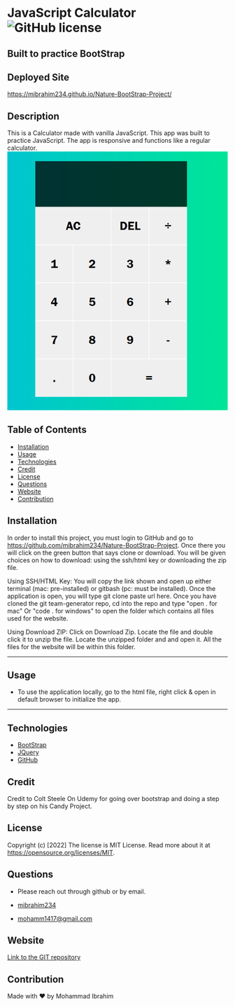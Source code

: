 # JavaScript Calculator ![GitHub license](https://img.shields.io/badge/license-MIT%20License-blue.svg)

## Built to practice BootStrap

## Deployed Site 
https://mibrahim234.github.io/Nature-BootStrap-Project/

## Description 
This is a Calculator made with vanilla JavaScript. This app was built to practice JavaScript. The app is responsive and functions like a regular calculator.
  ![Calculator Screenshot](imgs/jscalc.PNG)




## Table of Contents
* [Installation](#installation)
* [Usage](#usage)
* [Technologies](#technologies)
* [Credit](#credit)
* [License](#license)
* [Questions](#questions)
* [Website](#website)
* [Contribution](#contribution)


## Installation
In order to install this project, you must login to GitHub and go to https://github.com/mibrahim234/Nature-BootStrap-Project. Once there you will click on the green button that says clone or download. You will be given choices on how to download: using the ssh/html key or downloading the zip file.

Using SSH/HTML Key: You will copy the link shown and open up either terminal (mac: pre-installed) or gitbash (pc: must be installed). Once the application is open, you will type git clone paste url here. Once you have cloned the git team-generator repo, cd into the repo and type "open . for mac" Or "code . for windows" to open the folder which contains all files used for the website.

Using Download ZIP: Click on Download Zip. Locate the file and double click it to unzip the file. Locate the unzipped folder and and open it. All the files for the website will be within this folder. 

---

## Usage 

- To use the application locally, go to the html file, right click & open in default browser to initialize the app. 
---

## Technologies
- [BootStrap](https://getbootstrap.com/)
- [JQuery](https://jquery.com/)
- [GitHub](https://github.com/)

## Credit
Credit to Colt Steele On Udemy for going over bootstrap and doing a step by step on his Candy Project.

## License
Copyright (c) [2022]
The license is MIT License. 
Read more about it at https://opensource.org/licenses/MIT.

## Questions
- Please reach out through github or by email. 

- [mibrahim234](https://github.com/mibrahim234) 

- mohamm1417@gmail.com

## Website
[Link to the GIT repository](https://github.com/mibrahim234/Nature-BootStrap-Project)


## Contribution
Made with ❤️ by Mohammad Ibrahim 